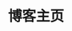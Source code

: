 ---
home: true
layout: BlogHome
icon: flat-color-icons:home
title: 博客主页
heroImage: /me.png
bgImage: /bgImage.jpg
heroText: 特卡波的个人博客
heroFullScreen: true
tagline: 感谢平凡的，软弱的，愿意改变也有所坚持的自己
projects:
  # - icon: folder-open
  #   name: 项目名称
  #   desc: 项目详细描述
  #   link: https://你的项目链接

  # - icon: link
  #   name: 链接名称
  #   desc: 链接详细描述
  #   link: https://链接地址

  # - icon: book
  #   name: 书籍名称
  #   desc: 书籍详细描述
  #   link: https://你的书籍链接

  # - icon: newspaper
  #   name: 文章名称
  #   desc: 文章详细描述
  #   link: https://你的文章链接

# footer: 自定义你的页脚文字
---